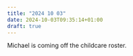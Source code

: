```yaml
---
title: "2024 10 03"
date: 2024-10-03T09:35:14+01:00
draft: true
---
```

Michael is coming off the childcare roster.
